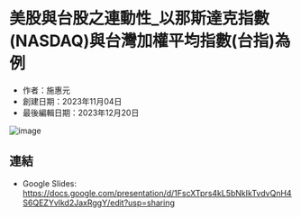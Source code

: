 # 美股與台股之連動性_以那斯達克指數(NASDAQ)與台灣加權平均指數(台指)為例
- 作者：施惠元
- 創建日期：2023年11月04日
- 最後編輯日期：2023年12月20日
   
![image](https://github.com/annas9160521/2023-Fall-Stat/blob/main/10%20%E6%96%BD%E6%83%A0%E5%85%83/001.png)


## 連結
* Google Slides: https://docs.google.com/presentation/d/1FscXTprs4kL5bNkIkTvdvQnH4S6QEZYvlkd2JaxRggY/edit?usp=sharing

